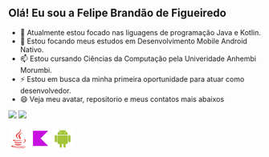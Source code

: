 ## Olá! Eu sou a Felipe Brandão de Figueiredo

- 🔭 Atualmente estou focado nas liguagens de programação Java e Kotlin.
- 🌱 Estou focando meus estudos em Desenvolvimento Mobile Android Nativo.
- 📫 Estou cursando Ciências da Computação pela Univeridade Anhembi Morumbi.
- ⚡ Estou em busca da minha primeira oportunidade para atuar como desenvolvedor.
- 😄 Veja meu avatar, repositorio e meus contatos mais abaixos 

<div align="left">
  <img height="180em" src="https://github-readme-stats.vercel.app/api?username=FelipeBrandaoFigueiredo&show_icons=true&theme=react&include_all_commits=true&count_private=true"/>
  <img height="180em" src="https://github-readme-stats.vercel.app/api/top-langs/?username=FelipeBrandaoFigueiredo&layout=compact&langs_count=7&theme=react"/>
</div>

<div style="display: inline_block"><br>
  <img align="center" alt="Felipe-Java” height="30" width="40" src="https://raw.githubusercontent.com/devicons/devicon/master/icons/java/java-plain.svg">
  <img align="center" alt="Felipe-Java” height="30" width="40" src="https://raw.githubusercontent.com/devicons/devicon/master/icons/kotlin/kotlin-plain.svg">
    <img align="center" alt="Felipe-Java” height="30" width="40" src="https://raw.githubusercontent.com/devicons/devicon/master/icons/android/android-plain.svg">
  
 
</div>
  <br>
 
 
<div>
